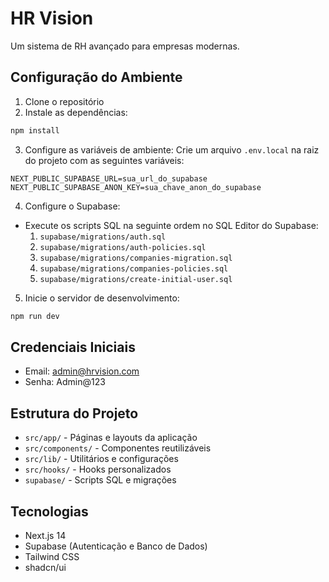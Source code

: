 # HR Vision

Um sistema de RH avançado para empresas modernas.

## Configuração do Ambiente

1. Clone o repositório
2. Instale as dependências:
```bash
npm install
```

3. Configure as variáveis de ambiente:
Crie um arquivo `.env.local` na raiz do projeto com as seguintes variáveis:
```
NEXT_PUBLIC_SUPABASE_URL=sua_url_do_supabase
NEXT_PUBLIC_SUPABASE_ANON_KEY=sua_chave_anon_do_supabase
```

4. Configure o Supabase:
- Execute os scripts SQL na seguinte ordem no SQL Editor do Supabase:
  1. `supabase/migrations/auth.sql`
  2. `supabase/migrations/auth-policies.sql`
  3. `supabase/migrations/companies-migration.sql`
  4. `supabase/migrations/companies-policies.sql`
  5. `supabase/migrations/create-initial-user.sql`

5. Inicie o servidor de desenvolvimento:
```bash
npm run dev
```

## Credenciais Iniciais

- Email: admin@hrvision.com
- Senha: Admin@123

## Estrutura do Projeto

- `src/app/` - Páginas e layouts da aplicação
- `src/components/` - Componentes reutilizáveis
- `src/lib/` - Utilitários e configurações
- `src/hooks/` - Hooks personalizados
- `supabase/` - Scripts SQL e migrações

## Tecnologias

- Next.js 14
- Supabase (Autenticação e Banco de Dados)
- Tailwind CSS
- shadcn/ui
